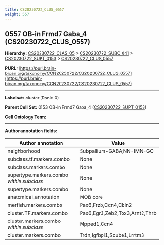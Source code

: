 ```yaml
---
title: CS20230722_CLUS_0557
weight: 557
---
```

## 0557 OB-in Frmd7 Gaba_4 (CS20230722_CLUS_0557)
<b>Hierarchy: </b>
[CS20230722_CLAS_05](../CS20230722_CLAS_05) >
[CS20230722_SUBC_041](../CS20230722_SUBC_041) >
[CS20230722_SUPT_0153](../CS20230722_SUPT_0153) >
[CS20230722_CLUS_0557](../CS20230722_CLUS_0557)

**PURL:** [https://purl.brain-bican.org/taxonomy/CCN20230722/CS20230722_CLUS_0557](https://purl.brain-bican.org/taxonomy/CCN20230722/CS20230722_CLUS_0557)

---


**Labelset:** cluster (Rank: 0)

**Parent Cell Set:** 0153 OB-in Frmd7 Gaba_4 ([CS20230722_SUPT_0153](../CS20230722_SUPT_0153))



**Cell Ontology Term:** 

[MARKER GENES.]: #


---

[TRANSFERRED ANNOTATIONS.]: #


[AUTHOR ANNOTATION FIELDS.]: #


**Author annotation fields:**

| Author annotation | Value |
|-------------------|-------|
|neighborhood|Subpallium-GABA;NN-IMN-GC|
|subclass.tf.markers.combo|None|
|subclass.markers.combo|None|
|supertype.markers.combo _within subclass_|None|
|supertype.markers.combo|None|
|anatomical_annotation|MOB core|
|merfish.markers.combo|Pax6,Frzb,Ccn4,Cbln2|
|cluster.TF.markers.combo|Pax6,Egr3,Zeb2,Tox3,Arnt2,Thrb|
|cluster.markers.combo _within subclass_|Mpped1,Ccn4|
|cluster.markers.combo|Trdn,Igfbpl1,Scube1,Lrrtm3|
